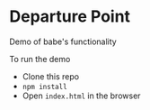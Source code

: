 # Departure Point

Demo of babe's functionality

To run the demo

- Clone this repo
- `npm install`
- Open `index.html` in the browser
